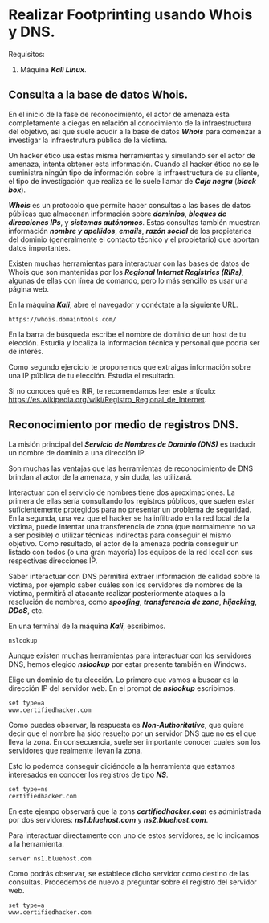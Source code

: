 # Realizar Footprinting usando Whois y DNS.

Requisitos:
1. Máquina ***Kali Linux***.



## Consulta a la base de datos Whois.

En el inicio de la fase de reconocimiento, el actor de amenaza esta completamente a ciegas en relación al conocimiento de la infraestructura del objetivo, así que suele acudir a la base de datos ***Whois*** para comenzar a investigar la infraestrutura pública de la víctima.

Un hacker ético usa estas misma herramientas y simulando ser el actor de amenaza, intenta obtener esta información. Cuando al hacker ético no se le suministra ningún tipo de información sobre la infraestructura de su cliente, el tipo de investigación que realiza se le suele llamar de  ***Caja negra*** (***black box***).

***Whois*** es un protocolo que permite hacer consultas a las bases de datos públicas que almacenan información sobre ***dominios***, ***bloques de direcciones IPs***, y ***sistemas autónomos***. Estas consultas también muestran información ***nombre y apellidos***, ***emails***, ***razón social*** de los propietarios del dominio (generalmente el contacto técnico y el propietario) que aportan datos importantes.

Existen muchas herramientas para interactuar con las bases de datos de Whois que son mantenidas por los ***Regional Internet Registries (RIRs)***, algunas de ellas con línea de comando, pero lo más sencillo es usar una página web. 

En la máquina ***Kali***, abre el navegador y conéctate a la siguiente URL.
```
https://whois.domaintools.com/
```

En la barra de búsqueda escribe el nombre de dominio de un host de tu elección. Estudia y localiza la información técnica y personal que podría ser de interés.

Como segundo ejercicio te proponemos que extraigas información sobre una IP pública de tu elección. Estudia el resultado.

Si no conoces qué es RIR, te recomendamos leer este artículo: https://es.wikipedia.org/wiki/Registro_Regional_de_Internet.

## Reconocimiento por medio de registros DNS.

La misión principal del ***Servicio de Nombres de Dominio (DNS)*** es traducir un nombre de dominio a una dirección IP. 

Son muchas las ventajas que las herramientas de reconocimiento de DNS brindan al actor de la amenaza, y sin duda, las utilizará.

Interactuar con el servicio de nombres tiene dos aproximaciones. La primera de ellas sería consultando los registros públicos, que suelen estar suficientemente protegidos para no presentar un problema de seguridad. En la segunda, una vez que el hacker se ha infiltrado en la red local de la víctima, puede intentar una transferencia de zona (que normalmente no va a ser posible) o utilizar técnicas indirectas para conseguir el mismo objetivo. Como resultado, el actor de la amenaza podría conseguir un listado con todos (o una gran mayoría) los equipos de la red local con sus respectivas direcciones IP.

Saber interactuar con DNS permitirá extraer información de calidad sobre la víctima, por ejemplo saber cuáles son los servidores de nombres  de la víctima, permitirá al atacante realizar posteriormente ataques a la resolución de nombres, como ***spoofing***, ***transferencia de zona***, ***hijacking***, ***DDoS***, etc.

En una terminal de la máquina ***Kali***, escribimos.
```
nslookup
```

Aunque existen muchas herramientas para interactuar con los servidores DNS, hemos elegido ***nslookup*** por estar presente también en Windows.

Elige un dominio de tu elección. Lo primero que vamos a buscar es la dirección IP del servidor web. En el prompt de ***nslookup*** escribimos.
```
set type=a
www.certifiedhacker.com
```

Como puedes observar, la respuesta es ***Non-Authoritative***, que quiere decir que el nombre ha sido resuelto por un servidor DNS que no es el que lleva la zona. En consecuencia, suele ser importante conocer cuales son los servidores que realmente llevan la zona. 

Esto lo podemos conseguir diciéndole a la herramienta que estamos interesados en conocer los registros de tipo ***NS***.
```
set type=ns
certifiedhacker.com
```

En este ejempo observará que la zons ***certifiedhacker.com*** es administrada por dos servidores: ***ns1.bluehost.com*** y ***ns2.bluehost.com***.

Para interactuar directamente con uno de estos servidores, se lo indicamos a la herramienta. 
```
server ns1.bluehost.com
```

Como podrás observar, se establece dicho servidor como destino de las consultas. Procedemos de nuevo a preguntar sobre el registro del servidor web.
```
set type=a
www.certifiedhacker.com
```





